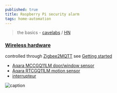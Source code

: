 ```yaml
---
published: true
title: Raspberry Pi security alarm
tags: home-automation
---
```

>  the basics - [cavelabs](https://blog.cavelab.dev/2022/12/rpi-security-alarm/) / [HN](https://news.ycombinator.com/item?id=34191749)


### [Wireless hardware](https://blog.cavelab.dev/2022/12/rpi-security-alarm/#wireless-hardware)

controlled through [Zigbee2MQTT](https://blog.cavelab.dev/2021/11/home-assistant-manual-alarm/)
see [Getting started](https://www.zigbee2mqtt.io/guide/getting-started/)

- [Aqara MCCGQ11LM door/window sensor](https://www.amazon.fr/Aqara-D%C3%A9tecteur-dOuverture-Intelligente-Compatible/dp/B09TP7VMKB/ref=sr_1_5?__mk_fr_FR=%C3%85M%C3%85%C5%BD%C3%95%C3%91&keywords=Aqara&qid=1675544266&sr=8-5)
- [Aqara RTCGQ11LM motion sensor](https://www.amazon.fr/Aqara-D%C3%A9tecteur-Mouvement-Param%C3%A9trable-Compatible/dp/B09QKVMMTB/ref=sr_1_15?__mk_fr_FR=%C3%85M%C3%85%C5%BD%C3%95%C3%91&keywords=Aqara&qid=1675544266&sr=8-15)
- [interrupteur](https://www.amazon.fr/Aqara-Interrupteur-Intelligent-lInterrupteur-T%C3%A9l%C3%A9commande/dp/B094R8PXNH/ref=sr_1_14?__mk_fr_FR=%C3%85M%C3%85%C5%BD%C3%95%C3%91&keywords=Aqara&qid=1675544266&sr=8-14)



![caption](https://blog.cavelab.dev/2022/12/rpi-security-alarm/cover_hua53be0b315b0ff3ff23851c6c413fb06_1424054_1200x0_resize_q40_h2_lanczos.webp)
